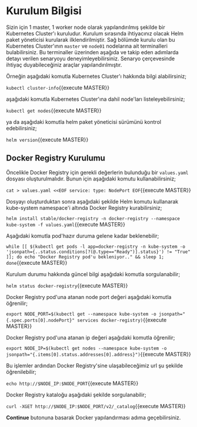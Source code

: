 # Kurulum Bilgisi

Sizin için 1 master, 1 worker node olarak yapılandırılmış şekilde bir Kubernetes Cluster'ı kuruludur. Kurulum sırasında ihtiyacınız olacak Helm paket yöneticisi kurularak ilklendirilmiştir. Sağ bölümde kurulu olan bu Kubernetes Cluster'ının `master` ve `node01` nodelarına ait terminalleri bulabilirsiniz. Bu terminaller üzerinden aşağıda ve takip eden adımlarda detayı verilen senaryoyu deneyimleyebilirsiniz. Senaryo çerçevesinde ihtiyaç duyabileceğiniz araçlar yapılandırılmıştır.

Örneğin aşağıdaki komutla Kubernetes Cluster'ı hakkında bilgi alabilirsiniz;

`kubectl cluster-info`{{execute MASTER}}

aşağıdaki komutla Kubernetes Cluster'ına dahil node'ları listeleyebilirsiniz;

`kubectl get nodes`{{execute MASTER}}

ya da aşağıdaki komutla helm paket yöneticisi sürümünü kontrol edebilirsiniz;

`helm version`{{execute MASTER}}

## Docker Registry Kurulumu

Öncelikle Docker Registry için gerekli değerlerin bulunduğu bir `values.yaml` dosyası oluşturulmalıdır. Bunun için aşağıdaki komutu kullanabilirsiniz;

`cat > values.yaml <<EOF
service:
       type: NodePort
EOF`{{execute MASTER}}

Dosyayı oluşturduktan sonra aşağıdaki şekilde Helm komutu kullanarak kube-system namespace'i altında Docker Registry kurabilirsiniz;

`helm install stable/docker-registry -n docker-registry --namespace kube-system -f values.yaml`{{execute MASTER}}

Aşağıdaki komutla pod'hazır duruma gelene kadar beklenebilir;

`while [[ $(kubectl get pods -l app=docker-registry -n kube-system -o 'jsonpath={..status.conditions[?(@.type=="Ready")].status}') != "True" ]]; do echo "Docker Registry pod'u bekleniyor.." && sleep 1; done`{{execute MASTER}}

Kurulum durumu hakkında güncel bilgi aşağıdaki komutla sorgulanabilir;

`helm status docker-registry`{{execute MASTER}}

Docker Registry pod'una atanan node port değeri aşağıdaki komutla öğrenilir;

`export NODE_PORT=$(kubectl get --namespace kube-system -o jsonpath="{.spec.ports[0].nodePort}" services docker-registry)`{{execute MASTER}}

Docker Registry pod'una atanan ip değeri aşağıdaki komutla öğrenilir;

`export NODE_IP=$(kubectl get nodes --namespace kube-system -o jsonpath="{.items[0].status.addresses[0].address}")`{{execute MASTER}}

Bu işlemler ardından Docker Registry'sine ulaşabileceğimiz url şu şekilde öğrenilebilir;

`echo http://$NODE_IP:$NODE_PORT`{{execute MASTER}}

Docker Registry kataloğu aşağıdaki şekilde sorgulanabilir;

`curl -XGET http://$NODE_IP:$NODE_PORT/v2/_catalog`{{execute MASTER}}

**Continue** butonuna basarak Docker yapılandırması adıma geçebilirsiniz.
